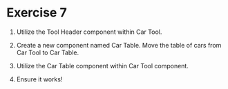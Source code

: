 # Exercise 7

1. Utilize the Tool Header component within Car Tool.

2. Create a new component named Car Table. Move the table of cars from Car Tool to Car Table.

3. Utilize the Car Table component within Car Tool component.

4. Ensure it works!